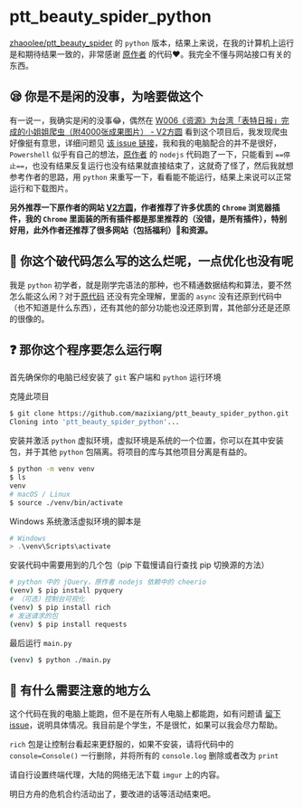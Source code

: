 # ptt_beauty_spider_python

[zhaoolee/ptt_beauty_spider](https://github.com/zhaoolee/ptt_beauty_spider) 的 `python` 版本，结果上来说，在我的计算机上运行是和期待结果一致的，非常感谢 [原作者](https://github.com/zhaoolee) 的代码❤。我完全不懂与网站接口有关的东西。

## 😪 你是不是闲的没事，为啥要做这个

有一说一，我确实是闲的没事😂，偶然在 [W006《资源》为台湾「表特日报」完成的小姐姐爬虫（附4000张成果图片） - V2方圆](https://www.v2fy.com/p/dgithubjikemijijikemiji-mdwebsite-000007-music-3/) 看到这个项目后，我发现爬虫好像挺有意思，详细问题见 [该 issue 链接](https://github.com/zhaoolee/ptt_beauty_spider/issues/1)，我和我的电脑配合的并不是很好，`Powershell` 似乎有自己的想法，[原作者](https://github.com/zhaoolee) 的 `nodejs` 代码跑了一下，只能看到 `==停止==`，也没有结果反复运行也没有结果就直接结束了，这就奇了怪了，然后我就想参考作者的思路，用 `python` 来重写一下，看看能不能运行，结果上来说可以正常运行和下载图片。

**另外推荐一下原作者的网站 [V2方圆](https://www.v2fy.com/)，作者推荐了许多优质的 `Chrome` 浏览器插件，我的 `Chrome` 里面装的所有插件都是那里推荐的（没错，是所有插件），特别好用，此外作者还推荐了很多网站（包括福利）🤤和资源。**

## 🤮 你这个破代码怎么写的这么烂呢，一点优化也没有呢

我是 `python` 初学者，就是刚学完语法的那种，也不精通数据结构和算法，要不然怎么能这么闲？对于[原代码](https://github.com/zhaoolee/ptt_beauty_spider/blob/master/index.js) 还没有完全理解，里面的 `async` 没有还原到代码中（也不知道是什么东西），还有其他的部分功能也没还原到胃，其他部分还是还原的很像的。

## ❓ 那你这个程序要怎么运行啊

首先确保你的电脑已经安装了 `git` 客户端和 `python` 运行环境

克隆此项目

```bash
$ git clone https://github.com/mazixiang/ptt_beauty_spider_python.git
Cloning into 'ptt_beauty_spider_python'...
```

安装并激活 `python` 虚拟环境，虚拟环境是系统的一个位置，你可以在其中安装包，并于其他 `python` 包隔离。将项目的库与其他项目分离是有益的。

```bash
$ python -m venv venv
$ ls
venv
# macOS / Linux
$ source ./venv/bin/activate
```

Windows 系统激活虚拟环境的脚本是

```powershell
# Windows
> .\venv\Scripts\activate
```

安装代码中需要用到的几个包（pip 下载慢请自行查找 pip 切换源的方法）

```bash
# python 中的 jQuery，原作者 nodejs 依赖中的 cheerio
(venv) $ pip install pyquery
# （可选）控制台可视化
(venv) $ pip install rich
# 发送请求的包
(venv) $ pip install requests
```

最后运行 `main.py`

```bash
(venv) $ python ./main.py
```

## 👀 有什么需要注意的地方么

这个代码在我的电脑上能跑，但不是在所有人电脑上都能跑，如有问题请 [留下 issue](https://github.com/mazixiang/ptt_beauty_spider_python/issues/new/choose)，说明具体情况。我目前是个学生，不是很忙，如果可以我会尽力帮助。

`rich` 包是让控制台看起来更舒服的，如果不安装，请将代码中的 `console=Console()` 一行删除，并将所有的 `console.log` 删除或者改为 `print`

请自行设置终端代理，大陆的网络无法下载 `imgur` 上的内容。

明日方舟的危机合约活动出了，要改进的话等活动结束吧。
